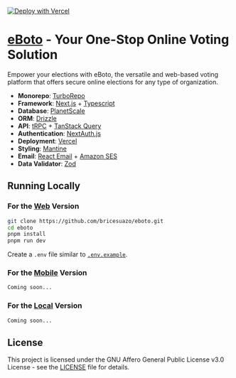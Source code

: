 [![Deploy with Vercel](https://vercel.com/button)](https://vercel.com/new/clone?repository-url=https://github.com/bricesuazo/eboto)

# [eBoto](https://eboto.app) - Your One-Stop Online Voting Solution

Empower your elections with eBoto, the versatile and web-based voting platform that offers secure online elections for any type of organization.

- **Monorepo**: [TurboRepo](https://turbo.build/)
- **Framework**: [Next.js](https://nextjs.org/) + [Typescript](https://www.typescriptlang.org/)
- **Database**: [PlanetScale](https://planetscale.com/)
- **ORM**: [Drizzle](https://orm.drizzle.team/)
- **API**: [tRPC](https://trpc.io/) + [TanStack Query](https://tanstack.com/query/)
- **Authentication**: [NextAuth.js](https://next-auth.js.org/)
- **Deployment**: [Vercel](https://vercel.com)
- **Styling**: [Mantine](https://mantine.dev/)
- **Email**: [React Email](https://react.email/) + [Amazon SES](https://aws.amazon.com/ses/)
- **Data Validator**: [Zod](https://zod.dev/)

## Running Locally

### For the [Web](/apps/www) Version

```bash
git clone https://github.com/bricesuazo/eboto.git
cd eboto
pnpm install
pnpm run dev
```

Create a `.env` file similar to [`.env.example`](https://github.com/bricesuazo/eboto/blob/main/.env.example).

### For the [Mobile](/apps/mobile) Version

```bash
Coming soon...
```

### For the [Local](/apps/local) Version

```bash
Coming soon...
```

## License

This project is licensed under the GNU Affero General Public License v3.0 License - see the [LICENSE](LICENSE) file for details.
